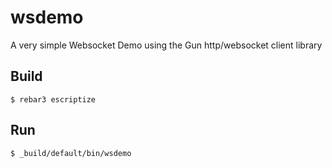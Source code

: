 wsdemo
=====

A very simple Websocket Demo using the Gun http/websocket client library

Build
-----

    $ rebar3 escriptize

Run
---

    $ _build/default/bin/wsdemo
